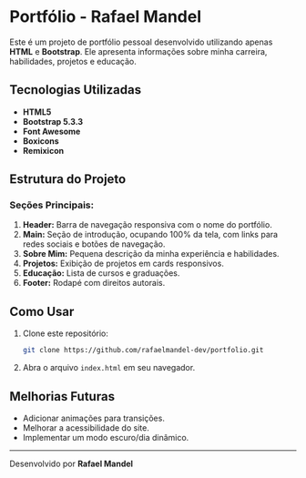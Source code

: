 # Portfólio - Rafael Mandel

Este é um projeto de portfólio pessoal desenvolvido utilizando apenas **HTML** e **Bootstrap**. Ele apresenta informações sobre minha carreira, habilidades, projetos e educação.

## Tecnologias Utilizadas

- **HTML5**
- **Bootstrap 5.3.3**
- **Font Awesome**
- **Boxicons**
- **Remixicon**

## Estrutura do Projeto

### Seções Principais:

1. **Header:** Barra de navegação responsiva com o nome do portfólio.
2. **Main:** Seção de introdução, ocupando 100% da tela, com links para redes sociais e botões de navegação.
3. **Sobre Mim:** Pequena descrição da minha experiência e habilidades.
4. **Projetos:** Exibição de projetos em cards responsivos.
5. **Educação:** Lista de cursos e graduações.
6. **Footer:** Rodapé com direitos autorais.

## Como Usar

1. Clone este repositório:
   ```bash
   git clone https://github.com/rafaelmandel-dev/portfolio.git
   ```
2. Abra o arquivo `index.html` em seu navegador.

## Melhorias Futuras

- Adicionar animações para transições.
- Melhorar a acessibilidade do site.
- Implementar um modo escuro/dia dinâmico.

---

Desenvolvido por **Rafael Mandel**

